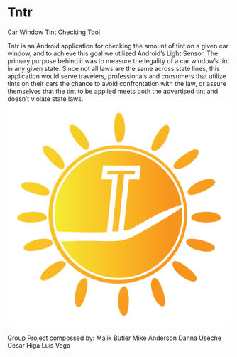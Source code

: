 
# Tntr

Car Window Tint  Checking Tool

  Tntr is an Android application for checking the amount of tint on a given car window, and to achieve this goal we utilized Android’s Light Sensor. The primary purpose behind it was to measure the legality of a car window’s tint in any given state. Since not all laws are the same across state lines, this application would serve travelers, professionals and consumers that utilize tints on their cars the chance to avoid confrontation with the law, or assure themselves that the tint to be applied meets both the advertised tint and doesn’t violate state laws. 
              ![alt tag](https://raw.githubusercontent.com/L-M-V-A/Tntr/master/main/app/src/main/res/drawable/logo.png)

Group Project compossed by: 
Malik Butler
Mike Anderson
Danna Useche
Cesar Higa
Luis Vega
